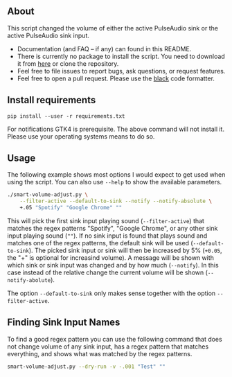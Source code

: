 ## About
This script changed the volume of either the active PulseAudio sink or the
active PulseAudio sink input.

- Documentation (and FAQ – if any) can found in this README.
- There is currently no package to install the script.
  You need to download it from [here](
  https://raw.githubusercontent.com/Syphdias/pulseaudio-smart-volume-adjust/main/smart-volume-adjust.py)
  or clone the repository.
- Feel free to file issues to report bugs, ask questions,
  or request features.
- Feel free to open a pull request. Please use the [black](
  https://github.com/psf/black) code formatter.

## Install requirements
```
pip install --user -r requirements.txt
```
For notifications GTK4 is prerequisite. The above command will not install it.
Please use your operating systems means to do so.

## Usage
The following example shows most options I would expect to get used when using
the script. You can also use `--help` to show the available parameters.

```sh
./smart-volume-adjust.py \
    --filter-active --default-to-sink --notify --notify-absolute \
    +.05 "Spotify" "Google Chrome" ""
```

This will pick the first sink input playing sound (`--filter-active`) that
matches the regex patterns "Spotify", "Google Chrome", or any other sink input
playing sound (`""`).
If no sink input is found that plays sound and matches one of the regex
patterns, the default sink will be used (`--default-to-sink`).
The picked sink input or sink will then be increased by 5% (`+0.05`, the "+" is
optional for increasind volume).
A message will be shown with which sink or sink input was changed and by how
much (`--notify`). In this case instead of the relative change the current
volume will be shown (`--notify-abolute`).


The option `--default-to-sink` only makes sense together with the option
`--filter-active`.


## Finding Sink Input Names

To find a good regex pattern you can use the following command that does not
change volume of any sink input, has a regex pattern that matches everything,
and shows what was matched by the regex patterns.

```sh
smart-volume-adjust.py --dry-run -v -.001 "Test" ""
```
